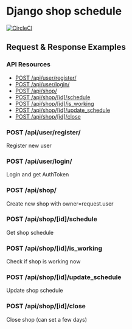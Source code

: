 # Django shop schedule

[![CircleCI](https://circleci.com/gh/vstasn/django-shop-schedule.svg?style=svg)](https://circleci.com/gh/vstasn/django-shop-schedule)

## Request & Response Examples

### API Resources

- [POST /api/user/register/](#user-register)
- [POST /api/user/login/](#user-login)
- [POST /api/shop/](#create-shop)
- [POST /api/shop/[id]/schedule](#get-schedule)
- [POST /api/shop/[id]/is_working](#check-is-working)
- [POST /api/shop/[id]/update_schedule](#update-schedule)
- [POST /api/shop/[id]/close](#close-shop)

### POST /api/user/register/

Register new user

### POST /api/user/login/

Login and get AuthToken

### POST /api/shop/

Create new shop with owner=request.user

### POST /api/shop/[id]/schedule

Get shop schedule

### POST /api/shop/[id]/is_working

Check if shop is working now

### POST /api/shop/[id]/update_schedule

Update shop schedule

### POST /api/shop/[id]/close

Close shop (can set a few days)
